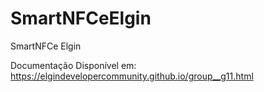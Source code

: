 # SmartNFCeElgin
SmartNFCe Elgin

Documentação Disponível em: https://elgindevelopercommunity.github.io/group__g11.html
